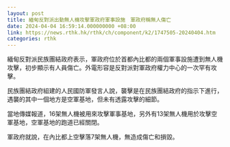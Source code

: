 ```yaml
---
layout: post
title: 緬甸反對派出動無人機攻擊軍政府軍事設施　軍政府稱無人傷亡
date: 2024-04-04 16:59:14.000000000 +08:00
link: https://news.rthk.hk/rthk/ch/component/k2/1747505-20240404.htm
categories: rthk
---
```


緬甸反對派民族團結政府表示，軍政府位於首都內比都的兩個軍事設施遭到無人機攻擊，初步顯示有人員傷亡。外電形容是反對派對軍政府權力中心的一次罕有攻擊。

民族團結政府組建的人民國防軍發言人說，襲擊是在民族團結政府的指示下進行，遇襲的其中一個地方是空軍基地，但未有透露攻擊的細節。

當地傳媒報道，16架無人機被用來攻擊軍事基地，另外有13架無人機用於攻擊空軍基地，空軍基地的跑道已經關閉。

軍政府就說，在內比都上空擊落7架無人機，無造成傷亡和損毀。

